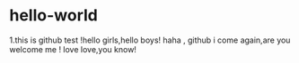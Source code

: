 # hello-world
1.this is github test !hello girls,hello boys!
haha , github i come again,are you welcome me !
love love,you know!
